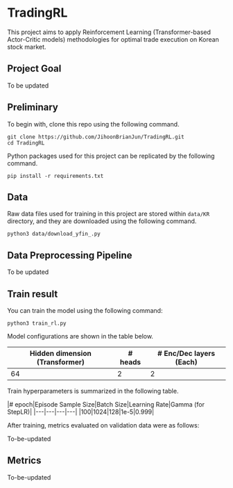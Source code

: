 # TradingRL

This project aims to apply Reinforcement Learning (Transformer-based Actor-Critic models) methodologies for optimal trade execution on Korean stock market.


## Project Goal

To be updated


## Preliminary

To begin with, clone this repo using the following command.
```
git clone https://github.com/JihoonBrianJun/TradingRL.git
cd TradingRL
```

Python packages used for this project can be replicated by the following command.
```
pip install -r requirements.txt
```

## Data

Raw data files used for training in this project are stored within `data/KR` directory, and they are downloaded using the following command.
```
python3 data/download_yfin_.py
```

## Data Preprocessing Pipeline

To be updated


## Train result

You can train the model using the following command:
```
python3 train_rl.py
```

Model configurations are shown in the table below.

|Hidden dimension (Transformer)|# heads|# Enc/Dec layers (Each)|
|---|---|---|
|64|2|2|

Train hyperparameters is summarized in the following table.

|# epoch|Episode Sample Size|Batch Size|Learning Rate|Gamma (for StepLR)|
|---|---|---|---|
|100|1024|128|1e-5|0.999|

After training, metrics evaluated on validation data were as follows:

To-be-updated


## Metrics

To-be-updated